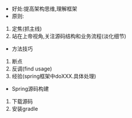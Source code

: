 * 好处:提高架构思维,理解框架
* 原则:
1. 定焦(抓主线)
2. 站在上帝视角,关注源码结构和业务流程(淡化细节)
* 方法技巧
1. 断点
2. 反调(find usage)
3. 经验(spring框架中doXXX.具体处理)
* Spring源码构建
1. 下载源码
2. 安装gradle

